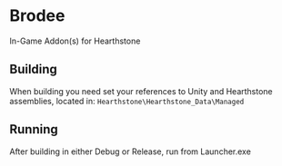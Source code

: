 # Brodee
In-Game Addon(s) for Hearthstone

## Building
When building you need set your references to Unity and Hearthstone assemblies, located in: `Hearthstone\Hearthstone_Data\Managed`

## Running
After building in either Debug or Release, run from Launcher.exe
